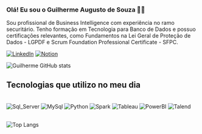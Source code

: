 ### Olá! Eu sou o Guilherme Augusto de Souza 👨‍💻

Sou profissional de Business Intelligence com experiência no ramo securitário. Tenho formação em Tecnologia para Banco de Dados e possuo certificações relevantes, como Fundamentos na Lei Geral de Proteção de Dados - LGPDF e Scrum Foundation Professional Certificate - SFPC.

[![LinkedIn](https://img.shields.io/badge/LinkedIn-0077B5?style=for-the-badge&logo=linkedin&logoColor=white)](https://www.linkedin.com/in/guilhermeaugustosouza/)
[![Notion](https://img.shields.io/badge/Notion-000000?style=for-the-badge&logo=notion&logoColor=white)](https://pointy-carver-bdb.notion.site/Dicion-rio-de-dados-dos-fornecedores-74d0bac2f2954108abebe38efacc6f4a?pvs=4)

![Guilherme GitHub stats](https://github-readme-stats.vercel.app/api?username=GuiaugustuS&show_icons=true&theme=radical)

## Tecnologias que utilizo no meu dia

<div style='display: inline_block'></br>
    <img align='center' alt='Sql_Server' src='https://img.shields.io/badge/Microsoft_SQL_Server-CC2927?style=for-the-badge&logo=microsoft-sql-server&logoColor=white'>
    <img align='center' alt='MySql' src='https://img.shields.io/badge/mysql-%2300f.svg?style=for-the-badge&logo=mysql&logoColor=whit'>
    <img align='center' alt='Python' src='https://img.shields.io/badge/python-3670A0?style=for-the-badge&logo=python&logoColor=ffdd54'>
    <img align='center' alt='Spark' src='https://img.shields.io/badge/Apache%20Spark-FDEE21?style=flat-square&logo=apachespark&logoColor=black'>
    <img align='center' alt='Tableau' src='https://img.shields.io/badge/Tableau-E97627?style=for-the-badge&logo=Tableau&logoColor=white'>
    <img align='center' alt='PowerBI' src='https://img.shields.io/badge/power_bi-F2C811?style=for-the-badge&logo=powerbi&logoColor=black'>
    <img align='center' alt='Talend' src='https://img.shields.io/badge/Talend-FF6D70?style=for-the-badge&logo=Talend&logoColor=white'>


</div>
<br/>

![Top Langs](https://github-readme-stats.vercel.app/api/top-langs/?username=GuiaugustuS&hide_progress=true)


